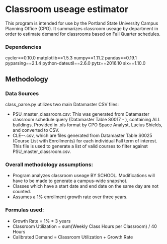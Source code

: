 # Classroom useage estimator

This program is intended for use by the Portland State University Campus Planning Office (CPO).  It summarizes classroom useage by department in order to estimate demand for classrooms based on Fall Quarter schedules. 

### Dependencies

cycler==0.10.0
matplotlib==1.5.3
numpy==1.11.2
pandas==0.19.1
pyparsing==2.1.4
python-dateutil==2.6.0
pytz==2016.10
six==1.10.0

## Methodology

### Data Sources

class_parse.py utilizes two main Datamaster CSV files:
* PSU_master_classroom.csv: This was generated from Datamaster classroom schedule query (Datamaster Table S0017 - ), containing ALL buildings. Provided in .xls format by CPO Space Analyst, Lucius Shields, and converted to CSV.
* CLE-<school>-<term>.csv, which are files generated from Datamaster Table S0025 (Course List with Enrollments) for each individual Fall term of interest. This file is used to generate a list of valid courses to filter against PSU_master_classroom.csv.

### Overall methodology assumptions:

* Program analyzes classroom useage BY SCHOOL. Modifications will have to be made to generate a campus-wide snapshot.
* Classes which have a start date and end date on the same day are not counted.
* Assumes a 1% enrollment growth rate over three years.

### Formulas used:
* Growth Rate = 1% * 3 years
* Classroom Utilization = sum(Weekly Class Hours per Classroom) / 40 Hours
* Calibrated Demand = Classroom Utilization + Growth Rate